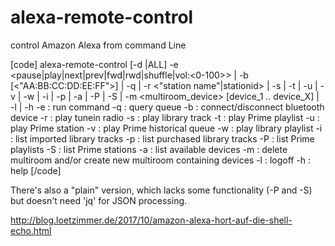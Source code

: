 # alexa-remote-control
control Amazon Alexa from command Line

[code]
alexa-remote-control [-d <device>|ALL] -e <pause|play|next|prev|fwd|rwd|shuffle|vol:<0-100>> |
                    -b [<\"AA:BB:CC:DD:EE:FF\">] | -q | -r <\"station name\"|stationid> |
                    -s <trackID> | -t <ASIN> | -u <seedID> | -v <queueID> | -w <playlistId> |
                    -i | -p | -a | -P | -S | -m <multiroom_device> [device_1 .. device_X] | -l | -h
   -e : run command
   -q : query queue
   -b : connect/disconnect bluetooth device
   -r : play tunein radio
   -s : play library track
   -t : play Prime playlist
   -u : play Prime station
   -v : play Prime historical queue
   -w : play library playlist
   -i : list imported library tracks
   -p : list purchased library tracks
   -P : list Prime playlists
   -S : list Prime stations
   -a : list available devices
   -m : delete multiroom and/or create new multiroom containing devices
   -l : logoff
   -h : help
[/code]
 
There's also a "plain" version, which lacks some functionality (-P and -S) but doesn't need 'jq' for JSON processing.

http://blog.loetzimmer.de/2017/10/amazon-alexa-hort-auf-die-shell-echo.html



